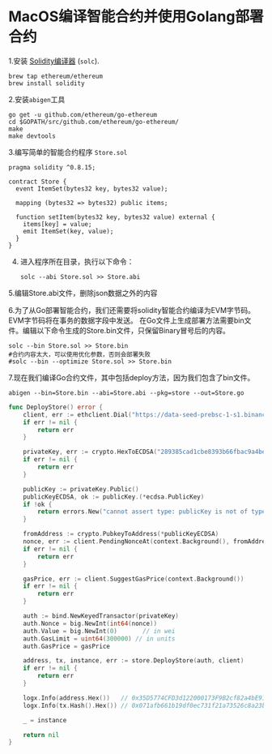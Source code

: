# MacOS编译智能合约并使用Golang部署合约

1.安装 [Solidity编译器](https://solidity.readthedocs.io/en/latest/installing-solidity.html) (`solc`).

```shell
brew tap ethereum/ethereum
brew install solidity
```



2.安装`abigen`工具

```shell
go get -u github.com/ethereum/go-ethereum
cd $GOPATH/src/github.com/ethereum/go-ethereum/
make
make devtools
```



3.编写简单的智能合约程序 `Store.sol`

```solidity
pragma solidity ^0.8.15;

contract Store {
  event ItemSet(bytes32 key, bytes32 value);

  mapping (bytes32 => bytes32) public items;

  function setItem(bytes32 key, bytes32 value) external {
    items[key] = value;
    emit ItemSet(key, value);
  }
}
```



4. 进入程序所在目录，执行以下命令：

   ```shell
   solc --abi Store.sol >> Store.abi
   ```

   

5.编辑Store.abi文件，删除json数据之外的内容

6.为了从Go部署智能合约，我们还需要将solidity智能合约编译为EVM字节码。 EVM字节码将在事务的数据字段中发送。 在Go文件上生成部署方法需要bin文件。编辑以下命令生成的Store.bin文件，只保留Binary冒号后的内容。

```shell
solc --bin Store.sol >> Store.bin
#合约内容太大，可以使用优化参数，否则会部署失败
#solc --bin --optimize Store.sol >> Store.bin
```



7.现在我们编译Go合约文件，其中包括deploy方法，因为我们包含了bin文件。

```shell
abigen --bin=Store.bin --abi=Store.abi --pkg=store --out=Store.go
```

```go
func DeployStore() error {
	client, err := ethclient.Dial("https://data-seed-prebsc-1-s1.binance.org:8545")
	if err != nil {
		return err
	}

	privateKey, err := crypto.HexToECDSA("289385cad1cbe8393b66fbac9a4bedd5ab26d5a34b766ebedb97c27b57b3f76a")
	if err != nil {
		return err
	}

	publicKey := privateKey.Public()
	publicKeyECDSA, ok := publicKey.(*ecdsa.PublicKey)
	if !ok {
		return errors.New("cannot assert type: publicKey is not of type *ecdsa.PublicKey")
	}

	fromAddress := crypto.PubkeyToAddress(*publicKeyECDSA)
	nonce, err := client.PendingNonceAt(context.Background(), fromAddress)
	if err != nil {
		return err
	}

	gasPrice, err := client.SuggestGasPrice(context.Background())
	if err != nil {
		return err
	}

	auth := bind.NewKeyedTransactor(privateKey)
	auth.Nonce = big.NewInt(int64(nonce))
	auth.Value = big.NewInt(0)       // in wei
	auth.GasLimit = uint64(300000) // in units
	auth.GasPrice = gasPrice

	address, tx, instance, err := store.DeployStore(auth, client)
	if err != nil {
		return err
	}

	logx.Info(address.Hex())   // 0x35D5774CFD3d122000173F9B2cf82a4bE911Ee38
	logx.Info(tx.Hash().Hex()) // 0x071afb661b19df0ec731f21a73526c8a23b9f595bc3ba717e30ff34e851e3648

	_ = instance

	return nil
}
```

